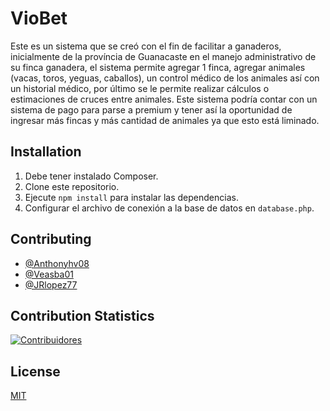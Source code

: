 # VioBet

Este es un sistema que se creó con el fin de facilitar a ganaderos, inicialmente de la província de Guanacaste en el manejo administrativo de su finca ganadera, el sistema permite agregar 1 finca, agregar animales (vacas, toros, yeguas, caballos), un control médico de los animales así con un historial médico, por último se le permite realizar cálculos o estimaciones de cruces entre animales. Este sistema podría contar con un sistema de pago para parse a premium y tener así la oportunidad de ingresar más fincas y más cantidad de animales ya que esto está liminado.

## Installation

1. Debe tener instalado Composer.
2. Clone este repositorio.
3. Ejecute  `npm install`  para instalar las dependencias.
4. Configurar el archivo de conexión a la base de datos en `database.php`.

## Contributing

- [@Anthonyhv08](https://github.com/Anthonyhv08)
- [@Veasba01](https://github.com/Veasba01)
- [@JRlopez77](https://github.com/JRlopez77)

## Contribution Statistics
[![Contribuidores](https://img.shields.io/github/contributors/MoiZP99/VioBet)](https://github.com/MoiZP99/VioBet/graphs/contributors)


## License

[MIT](https://choosealicense.com/licenses/mit/)
